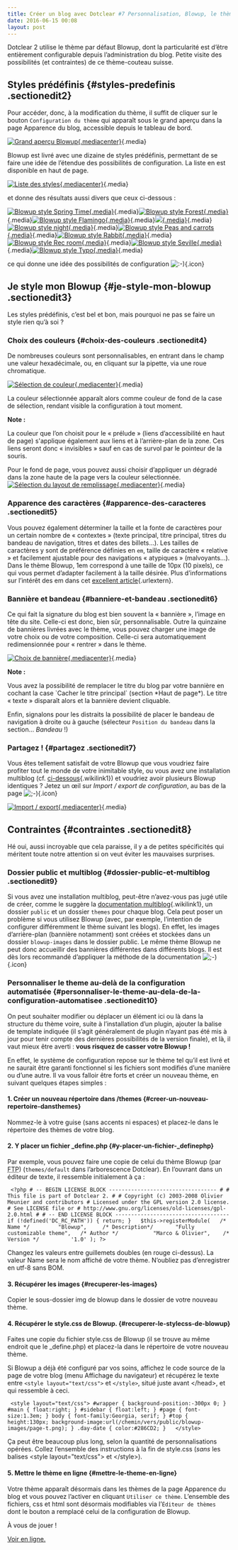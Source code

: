 ```yaml
---
title: Créer un blog avec Dotclear #7 Personnalisation, Blowup, le thème par défaut
date: 2016-06-15 00:08
layout: post
---
```


Dotclear 2 utilise le thème par défaut Blowup, dont la particularité est
d’être entièrement configurable depuis l’administration du blog. Petite
visite des possibilités (et contraintes) de ce thème-couteau suisse.

<!--more-->

Styles prédéfinis {#styles-predefinis .sectionedit2}
-----------------

<div class="level2">

Pour accéder, donc, à la modification du thème, il suffit de cliquer sur
le bouton `Configuration du thème` qui apparaît sous le grand aperçu
dans la page Apparence du blog, accessible depuis le tableau de bord.

[![Grand aperçu
Blowup](https://fr.dotclear.org/documentation/_media/2.0/admin/themes/blowup_apercu.png "Grand aperçu Blowup"){.mediacenter}](https://fr.dotclear.org/documentation/_detail/2.0/admin/themes/blowup_apercu.png?id=2.0%3Aadmin%3Athemes%3Ablowup "2.0:admin:themes:blowup_apercu.png"){.media}

Blowup est livré avec une dizaine de styles prédéfinis, permettant de se
faire une idée de l’étendue des possibilités de configuration. La liste
en est disponible en haut de page.

[![Liste des
styles](https://fr.dotclear.org/documentation/_media/2.0/admin/themes/blowup_predef.png "Liste des styles"){.mediacenter}](https://fr.dotclear.org/documentation/_detail/2.0/admin/themes/blowup_predef.png?id=2.0%3Aadmin%3Athemes%3Ablowup "2.0:admin:themes:blowup_predef.png"){.media}

et donne des résultats aussi divers que ceux ci-dessous :

[![Blowup style Spring
Time](https://fr.dotclear.org/documentation/_media/2.0/admin/themes/blowup_spring_timer.png "Blowup style Spring Time"){.media}](https://fr.dotclear.org/documentation/_detail/2.0/admin/themes/blowup_spring_timer.png?id=2.0%3Aadmin%3Athemes%3Ablowup "2.0:admin:themes:blowup_spring_timer.png"){.media}[![Blowup
style
Forest](https://fr.dotclear.org/documentation/_media/2.0/admin/themes/blowup_forestr.png "Blowup style Forest"){.media}](https://fr.dotclear.org/documentation/_detail/2.0/admin/themes/blowup_forestr.png?id=2.0%3Aadmin%3Athemes%3Ablowup "2.0:admin:themes:blowup_forestr.png"){.media}[![Blowup
style
Flamingo](https://fr.dotclear.org/documentation/_media/2.0/admin/themes/blowup_flamingo.png "Blowup style Flamingo"){.media}](https://fr.dotclear.org/documentation/_detail/2.0/admin/themes/blowup_flamingo.png?id=2.0%3Aadmin%3Athemes%3Ablowup "2.0:admin:themes:blowup_flamingo.png"){.media}[![](https://fr.dotclear.org/documentation/_media/2.0/admin/themes/blowup_iceberg.png){.media}](https://fr.dotclear.org/documentation/_detail/2.0/admin/themes/blowup_iceberg.png?id=2.0%3Aadmin%3Athemes%3Ablowup "2.0:admin:themes:blowup_iceberg.png"){.media}[![Blowup
style
night](https://fr.dotclear.org/documentation/_media/2.0/admin/themes/blowup_night.png "Blowup style night"){.media}](https://fr.dotclear.org/documentation/_detail/2.0/admin/themes/blowup_night.png?id=2.0%3Aadmin%3Athemes%3Ablowup "2.0:admin:themes:blowup_night.png"){.media}[![Blowup
style Peas and
carrots](https://fr.dotclear.org/documentation/_media/2.0/admin/themes/blowup_peas_and_carrotsr.png "Blowup style Peas and carrots"){.media}](https://fr.dotclear.org/documentation/_detail/2.0/admin/themes/blowup_peas_and_carrotsr.png?id=2.0%3Aadmin%3Athemes%3Ablowup "2.0:admin:themes:blowup_peas_and_carrotsr.png"){.media}[![Blowup
style
Rabbit](https://fr.dotclear.org/documentation/_media/2.0/admin/themes/blowup_rabbit.png "Blowup style Rabbit"){.media}](https://fr.dotclear.org/documentation/_detail/2.0/admin/themes/blowup_rabbit.png?id=2.0%3Aadmin%3Athemes%3Ablowup "2.0:admin:themes:blowup_rabbit.png"){.media}[![Blowup
style Rec
room](https://fr.dotclear.org/documentation/_media/2.0/admin/themes/blowup_rec_room.png "Blowup style Rec room"){.media}](https://fr.dotclear.org/documentation/_detail/2.0/admin/themes/blowup_rec_room.png?id=2.0%3Aadmin%3Athemes%3Ablowup "2.0:admin:themes:blowup_rec_room.png"){.media}[![Blowup
style
Seville](https://fr.dotclear.org/documentation/_media/2.0/admin/themes/blowup_seville.png "Blowup style Seville"){.media}](https://fr.dotclear.org/documentation/_detail/2.0/admin/themes/blowup_seville.png?id=2.0%3Aadmin%3Athemes%3Ablowup "2.0:admin:themes:blowup_seville.png"){.media}[![Blowup
style
Typo](https://fr.dotclear.org/documentation/_media/2.0/admin/themes/blowup_typo.png "Blowup style Typo"){.media}](https://fr.dotclear.org/documentation/_detail/2.0/admin/themes/blowup_typo.png?id=2.0%3Aadmin%3Athemes%3Ablowup "2.0:admin:themes:blowup_typo.png"){.media}

ce qui donne une idée des possibilités de configuration
![:-)](https://fr.dotclear.org/documentation/lib/images/smileys/icon_smile.gif){.icon}

</div>

Je style mon Blowup {#je-style-mon-blowup .sectionedit3}
-------------------

<div class="level2">

Les styles prédéfinis, c’est bel et bon, mais pourquoi ne pas se faire
un style rien qu’à soi ?

</div>

### Choix des couleurs {#choix-des-couleurs .sectionedit4}

<div class="level3">

De nombreuses couleurs sont personnalisables, en entrant dans le champ
une valeur hexadécimale, ou, en cliquant sur la pipette, via une roue
chromatique.

[![Sélection de
couleur](https://fr.dotclear.org/documentation/_media/2.0/admin/themes/blowup_color_picker.jpg "Sélection de couleur"){.mediacenter}](https://fr.dotclear.org/documentation/_detail/2.0/admin/themes/blowup_color_picker.jpg?id=2.0%3Aadmin%3Athemes%3Ablowup "2.0:admin:themes:blowup_color_picker.jpg"){.media}

La couleur sélectionnée apparaît alors comme couleur de fond de la case
de sélection, rendant visible la configuration à tout moment.

<div class="wikinote noteclassic">

**Note :**

La couleur que l’on choisit pour le « prélude » (liens d’accessibilité
en haut de page) s'applique également aux liens et à l’arrière-plan de
la zone. Ces liens seront donc « invisibles » sauf en cas de survol par
le pointeur de la souris.

</div>

Pour le fond de page, vous pouvez aussi choisir d’appliquer un dégradé
dans la zone haute de la page vers la couleur sélectionnée. [![Sélection
du layout de
remplissage](https://fr.dotclear.org/documentation/_media/2.0/admin/themes/blowup_remplissage.png "Sélection du layout de remplissage"){.mediacenter}](https://fr.dotclear.org/documentation/_detail/2.0/admin/themes/blowup_remplissage.png?id=2.0%3Aadmin%3Athemes%3Ablowup "2.0:admin:themes:blowup_remplissage.png"){.media}

</div>

### Apparence des caractères {#apparence-des-caracteres .sectionedit5}

<div class="level3">

Vous pouvez également déterminer la taille et la fonte de caractères
pour un certain nombre de « contextes » (texte principal, titre
principal, titres du bandeau de navigation, titres et dates des
billets…). Les tailles de caractères y sont de préférence définies en
`em`, taille de caractère « relative » et facilement ajustable pour des
navigations « atypiques » (malvoyants…). Dans le thème Blowup, 1em
correspond à une taille de 10px (10 pixels), ce qui vous permet
d’adapter facilement à la taille désirée. Plus d’informations sur
l’intérêt des em dans cet [excellent
article](http://www.blog-and-blues.org/weblog/2004/05/24/214-font-size-em "http://www.blog-and-blues.org/weblog/2004/05/24/214-font-size-em"){.urlextern}.

</div>

### Bannière et bandeau {#banniere-et-bandeau .sectionedit6}

<div class="level3">

Ce qui fait la signature du blog est bien souvent la « bannière »,
l’image en tête du site. Celle-ci est donc, bien sûr, personnalisable.
Outre la quinzaine de bannières livrées avec le thème, vous pouvez
charger une image de votre choix ou de votre composition. Celle-ci sera
automatiquement redimensionnée pour « rentrer » dans le thème.

[![Choix de
bannière](https://fr.dotclear.org/documentation/_media/2.0/admin/themes/blowup_banner.jpg "Choix de bannière"){.mediacenter}](https://fr.dotclear.org/documentation/_detail/2.0/admin/themes/blowup_banner.jpg?id=2.0%3Aadmin%3Athemes%3Ablowup "2.0:admin:themes:blowup_banner.jpg"){.media}

<div class="wikinote noteclassic">

**Note :**

<p>
Vous avez la possibilité de remplacer le titre du blog par votre
bannière en cochant la case `Cacher le titre principal` (section *Haut
de page*). Le titre « texte » disparaît alors et la bannière devient
cliquable.

</div>

Enfin, signalons pour les distraits la possibilité de placer le bandeau
de navigation à droite ou à gauche (sélecteur `Position du bandeau` dans
la section… *Bandeau* !)

</div>

### Partagez ! {#partagez .sectionedit7}

<div class="level3">

Vous êtes tellement satisfait de votre Blowup que vous voudriez faire
profiter tout le monde de votre inimitable style, ou vous avez une
installation multiblog (cf.
[ci-dessous](https://fr.dotclear.org/documentation/2.0/admin/themes/blowup#dossier-public-et-multiblog "2.0:admin:themes:blowup ?"){.wikilink1})
et voudriez avoir plusieurs Blowup identiques ? Jetez un œil sur *Import
/ export de configuration*, au bas de la page
![;-)](https://fr.dotclear.org/documentation/lib/images/smileys/icon_wink.gif){.icon}

[![Import /
export](https://fr.dotclear.org/documentation/_media/2.0/admin/themes/blowup_confimport.png "Import / export"){.mediacenter}](https://fr.dotclear.org/documentation/_detail/2.0/admin/themes/blowup_confimport.png?id=2.0%3Aadmin%3Athemes%3Ablowup "2.0:admin:themes:blowup_confimport.png"){.media}

</div>

Contraintes {#contraintes .sectionedit8}
-----------

<div class="level2">

Hé oui, aussi incroyable que cela paraisse, il y a de petites
spécificités qui méritent toute notre attention si on veut éviter les
mauvaises surprises.

</div>

### Dossier public et multiblog {#dossier-public-et-multiblog .sectionedit9}

<div class="level3">

Si vous avez une installation multiblog, peut-être n’avez-vous pas jugé
utile de créer, comme le suggère la [documentation
multiblog](https://fr.dotclear.org/documentation/2.0/admin/multiblog "2.0:admin:multiblog"){.wikilink1},
un dossier `public` et un dossier `themes` pour chaque blog. Cela peut
poser un problème si vous utilisez Blowup (avec, par exemple,
l’intention de configurer différemment le thème suivant les blogs). En
effet, les images d’arrière-plan (bannière notamment) sont créées et
stockées dans un dossier `blowup-images` dans le dossier public. Le même
thème Blowup ne peut donc accueillir des bannières différentes dans
différents blogs. Il est dès lors recommandé d’appliquer la méthode de
la documentation
![;-)](https://fr.dotclear.org/documentation/lib/images/smileys/icon_wink.gif){.icon}

</div>

### Personnaliser le theme au-delà de la configuration automatisée {#personnaliser-le-theme-au-dela-de-la-configuration-automatisee .sectionedit10}

<div class="level3">

On peut souhaiter modifier ou déplacer un élément ici ou là dans la
structure du thème voire, suite à l’installation d’un plugin, ajouter la
balise de template indiquée (il s’agit généralement de plugin n’ayant
pas été mis à jour pour tenir compte des dernières possibilités de la
version finale), et là, il vaut mieux être averti : **vous risquez de
casser votre Blowup !**

En effet, le système de configuration repose sur le thème tel qu’il est
livré et ne saurait être garanti fonctionnel si les fichiers sont
modifiés d’une manière ou d’une autre. Il va vous falloir être forts et
créer un nouveau thème, en suivant quelques étapes simples :

</div>

#### 1. Créer un nouveau répertoire dans /themes {#creer-un-nouveau-repertoire-dansthemes}

<div class="level4">

Nommez-le à votre guise (sans accents ni espaces) et placez-le dans le
répertoire des thèmes de votre blog.

</div>

#### 2. Y placer un fichier \_define.php {#y-placer-un-fichier-_definephp}

<div class="level4">

Par exemple, vous pouvez faire une copie de celui du thème Blowup (par
<abbr title="File Transfer Protocol">FTP</abbr>) (`themes/default` dans
l’arborescence Dotclear). En l’ouvrant dans un éditeur de texte, il
ressemble initialement à ça :

``` {.code .php}
 <?php # -- BEGIN LICENSE BLOCK ---------------------------------- # # This file is part of Dotclear 2. # # Copyright (c) 2003-2008 Olivier Meunier and contributors # Licensed under the GPL version 2.0 license. # See LICENSE file or # http://www.gnu.org/licenses/old-licenses/gpl-2.0.html # # -- END LICENSE BLOCK ------------------------------------ if (!defined('DC_RC_PATH')) { return; }   $this->registerModule(   /* Name */         "Blowup",     /* Description*/       "Fully customizable theme",   /* Author */           "Marco & Olivier",    /* Version */          '1.0' ); ?>
```

Changez les valeurs entre guillemets doubles (en rouge ci-dessus). La
valeur Name sera le nom affiché de votre thème. N’oubliez pas
d’enregistrer en utf-8 sans BOM.

</div>

#### 3. Récupérer les images {#recuperer-les-images}

<div class="level4">

Copier le sous-dossier img de blowup dans le dossier de votre nouveau
thème.

</div>

#### 4. Récupérer le style.css de Blowup. {#recuperer-le-stylecss-de-blowup}

<div class="level4">

Faites une copie du fichier style.css de Blowup (il se trouve au même
endroit que le \_define.php) et placez-la dans le répertoire de votre
nouveau thème.

Si Blowup a déjà été configuré par vos soins, affichez le code source de
la page de votre blog (menu Affichage du navigateur) et récupérez le
texte entre `<style layout="text/css">` et `</style>`, situé juste avant
&lt;/head&gt;, et qui ressemble à ceci.

``` {.code .css}
 <style layout="text/css"> #wrapper { background-position:-300px 0; } #main { float:right; } #sidebar { float:left; } #page { font-size:1.3em; } body { font-family:Georgia, serif; } #top { height:130px; background-image:url(/chemin/vers/public/blowup-images/page-t.png); } .day-date { color:#286CD2; }   </style>
```

Ça peut être beaucoup plus long, selon la quantité de personnalisations
opérées. Collez l’ensemble des instructions à la fin de style.css
(*sans* les balises &lt;style layout="text/css"&gt; et &lt;/style&gt;).

</div>

#### 5. Mettre le thème en ligne {#mettre-le-theme-en-ligne}

<div class="level4">

Votre thème apparaît désormais dans les thèmes de la page Apparence du
blog et vous pouvez l’activer en cliquant `Utiliser ce thème`.
L’ensemble des fichiers, css et html sont désormais modifiables via
l’`Éditeur de thèmes` dont le bouton a remplacé celui de la
configuration de Blowup.

À vous de jouer !

[Voir en
ligne.](https://fr.dotclear.org/documentation/2.0/admin/themes/blowup)

</div>

